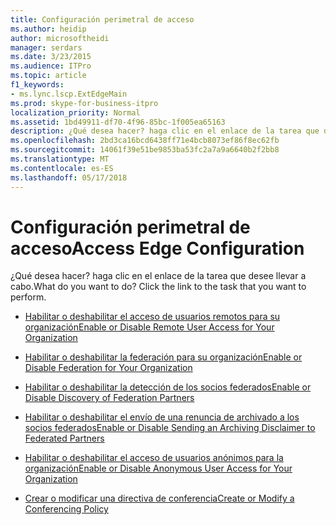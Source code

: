 ```yaml
---
title: Configuración perimetral de acceso
ms.author: heidip
author: microsoftheidi
manager: serdars
ms.date: 3/23/2015
ms.audience: ITPro
ms.topic: article
f1_keywords:
- ms.lync.lscp.ExtEdgeMain
ms.prod: skype-for-business-itpro
localization_priority: Normal
ms.assetid: 1bd49911-df70-4f96-85bc-1f005ea65163
description: ¿Qué desea hacer? haga clic en el enlace de la tarea que desee llevar a cabo.
ms.openlocfilehash: 2bd3ca16bcd6438ff71e4bcb8073ef86f8ec62fb
ms.sourcegitcommit: 14061f39e51be9853ba53fc2a7a9a6640b2f2bb8
ms.translationtype: MT
ms.contentlocale: es-ES
ms.lasthandoff: 05/17/2018
---
```

# <a name="access-edge-configuration"></a><span data-ttu-id="e9b99-104">Configuración perimetral de acceso</span><span class="sxs-lookup"><span data-stu-id="e9b99-104">Access Edge Configuration</span></span>
 
<span data-ttu-id="e9b99-p102">¿Qué desea hacer? haga clic en el enlace de la tarea que desee llevar a cabo.</span><span class="sxs-lookup"><span data-stu-id="e9b99-p102">What do you want to do? Click the link to the task that you want to perform.</span></span>
  
- [<span data-ttu-id="e9b99-107">Habilitar o deshabilitar el acceso de usuarios remotos para su organización</span><span class="sxs-lookup"><span data-stu-id="e9b99-107">Enable or Disable Remote User Access for Your Organization</span></span>](http://technet.microsoft.com/library/8ec58f4b-9f6d-47b4-a187-d18a83fe4577.aspx)
    
- [<span data-ttu-id="e9b99-108">Habilitar o deshabilitar la federación para su organización</span><span class="sxs-lookup"><span data-stu-id="e9b99-108">Enable or Disable Federation for Your Organization</span></span>](http://technet.microsoft.com/library/090aea0f-ef0b-49da-9c80-02d9279f2fa6.aspx)
    
- [<span data-ttu-id="e9b99-109">Habilitar o deshabilitar la detección de los socios federados</span><span class="sxs-lookup"><span data-stu-id="e9b99-109">Enable or Disable Discovery of Federation Partners</span></span>](http://technet.microsoft.com/library/91fd036b-b1af-47cf-b1cf-0aa0a783c2aa.aspx)
    
- [<span data-ttu-id="e9b99-110">Habilitar o deshabilitar el envío de una renuncia de archivado a los socios federados</span><span class="sxs-lookup"><span data-stu-id="e9b99-110">Enable or Disable Sending an Archiving Disclaimer to Federated Partners</span></span>](http://technet.microsoft.com/library/c8e9a2fa-9dc1-4e4d-919f-56ece8004864.aspx)
    
- [<span data-ttu-id="e9b99-111">Habilitar o deshabilitar el acceso de usuarios anónimos para la organización</span><span class="sxs-lookup"><span data-stu-id="e9b99-111">Enable or Disable Anonymous User Access for Your Organization</span></span>](http://technet.microsoft.com/library/090aea0f-ef0b-49da-9c80-02d9279f2fa6.aspx)
    
- [<span data-ttu-id="e9b99-112">Crear o modificar una directiva de conferencia</span><span class="sxs-lookup"><span data-stu-id="e9b99-112">Create or Modify a Conferencing Policy</span></span>](http://technet.microsoft.com/library/e2974030-2c0a-4634-91e8-93f4e2d674d9.aspx)
    

